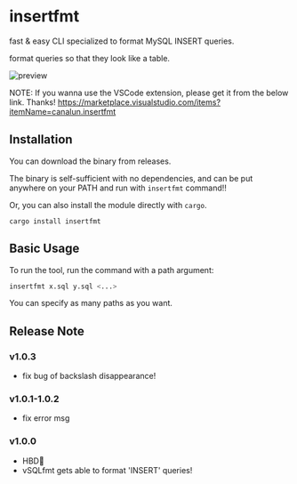 # insertfmt

fast & easy CLI specialized to format MySQL INSERT queries.

format queries so that they look like a table.

![preview](https://raw.githubusercontent.com/canalun/insertfmt/main/images/preview.gif)

NOTE: If you wanna use the VSCode extension, please get it from the below link. Thanks!
https://marketplace.visualstudio.com/items?itemName=canalun.insertfmt

## Installation

You can download the binary from releases.

The binary is self-sufficient with no dependencies, and can be put anywhere on
your PATH and run with `insertfmt` command!!

Or, you can also install the module directly with `cargo`.

```
cargo install insertfmt
```

## Basic Usage

To run the tool, run the command with a path argument:

```bash
insertfmt x.sql y.sql <...>
```

You can specify as many paths as you want.

## Release Note

### v1.0.3

- fix bug of backslash disappearance!

### v1.0.1-1.0.2

- fix error msg

### v1.0.0

- HBD🎂
- vSQLfmt gets able to format 'INSERT' queries!
